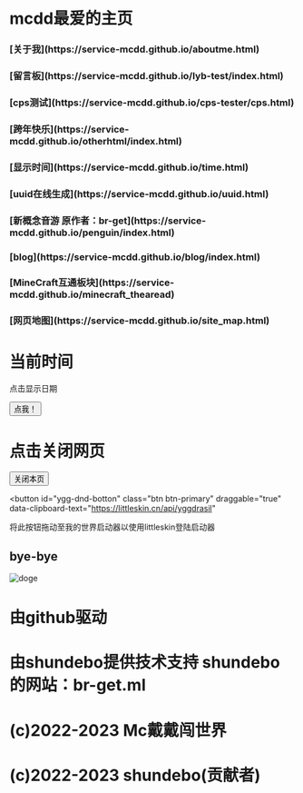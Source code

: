 <html>
  <title>mcdd的主页</title>
<script>
    document.title = 'bomb！mcdd！'
    <link rel="icon" href="assetss/images/logo.png">
  </script>
<h1>
mcdd最爱的主页
</h1>
<h3> 
[关于我](https://service-mcdd.github.io/aboutme.html)
</h3>
<h3>
[留言板](https://service-mcdd.github.io/lyb-test/index.html)
</h3>
<h3>
[cps测试](https://service-mcdd.github.io/cps-tester/cps.html)
</h3>
<h3>
[跨年快乐](https://service-mcdd.github.io/otherhtml/index.html)
</h3>
<h3>
[显示时间](https://service-mcdd.github.io/time.html)
</h3>
<h3>
[uuid在线生成](https://service-mcdd.github.io/uuid.html)
</h3>
<h3>
[新概念音游  原作者：br-get](https://service-mcdd.github.io/penguin/index.html)
</h3>
<h3>
[blog](https://service-mcdd.github.io/blog/index.html)
</h3>
<h3>
[MineCraft互通板块](https://service-mcdd.github.io/minecraft_thearead)
</h3>
<h3>
[网页地图](https://service-mcdd.github.io/site_map.html)
</h3>
<script>
function displayDate(){
    document.getElementById("demo").innerHTML=Date();
}
</script>
<body>

<h1>当前时间</h1>
<p id="demo">点击显示日期</p>

<button type="button" onclick="displayDate()">点我！</button>

</body>

<h1>
点击关闭网页
</h1>
<script language="javascript"> 
function custom_close() { 
if (confirm("您确定要关闭本页吗？")) { 
window.opener = null; 
window.open('', '_self'); 
window.close() 
} else {} 
} 
</script> 
<input id="btnClose" type="button" value="关闭本页" onClick="custom_close()" 
/> 
  
<button
  id="ygg-dnd-botton" 
  class="btn btn-primary" 
  draggable="true" 
  data-clipboard-text="https://littleskin.cn/api/yggdrasil"
>
  将此按钮拖动至我的世界启动器以使用littleskin登陆启动器
</button>

<h2>
bye-bye
</h2>

<img src="https://service-mcdd.github.io/EB738A00-1826-492F-BF3F-5EF9EF49BAD9.webp" alt="doge" title="doge" />

<h1>
由github驱动
</h1>
<h1>
由shundebo提供技术支持 shundebo的网站：br-get.ml
</h1>  
<h1>
(c)2022-2023 Mc戴戴闯世界
</h1>
<h1>
(c)2022-2023 shundebo(贡献者)
</h1>
